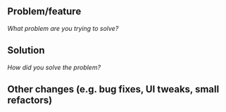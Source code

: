 ## Problem/feature

_What problem are you trying to solve?_


## Solution

_How did you solve the problem?_


## Other changes (e.g. bug fixes, UI tweaks, small refactors)
